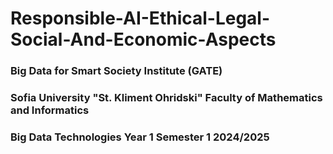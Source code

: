 # Responsible-AI-Ethical-Legal-Social-And-Economic-Aspects

<h3>Big Data for Smart Society Institute (GATE)</h3>
<h3>Sofia University "St. Kliment Ohridski" Faculty of Mathematics and Informatics</h3>

<h3>Big Data Technologies Year 1 Semester 1 2024/2025</h3>
